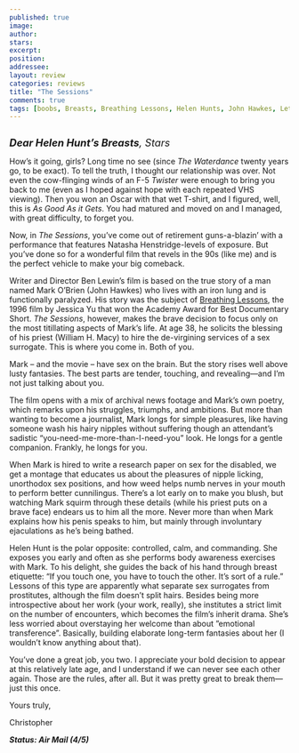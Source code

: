 ```yaml
---
published: true
image:
author: 
stars: 
excerpt: 
position: 
addressee: 
layout: review
categories: reviews
title: "The Sessions"
comments: true
tags: [boobs, Breasts, Breathing Lessons, Helen Hunts, John Hawkes, Letters, naked, nipple, nude, Oscar, The Sessions, tits]
---
```

<div><p><strong><span class="full-image-block ssNonEditable"><span><a href="/letters/2012/11/23/the-sessions.html"><img src="http://static.squarespace.com/static/5005f6bcc4aa41161b33e89e/5329cf1fe4b07c068ebf74de/5329cf1fe4b07c068ebf773b/1353730945143/The%20Sessions2.jpg" alt="" /></a></span></span></strong></p>
<p><em><span style="font-size:130%;"><strong>Dear Helen Hunt&rsquo;s Breasts</strong>, Stars</span></em></p>
<p>How&rsquo;s it going, girls? Long time no see (since <em>The Waterdance </em>twenty years go, to be exact). To tell the truth, I thought our relationship was over. Not even the cow-flinging winds of an F-5 <em>Twister </em>were enough to bring you back to me (even as I hoped against hope with each repeated VHS viewing). Then you won an Oscar with that wet T-shirt, and I figured, well, this is <em>As Good As it Gets</em>. You had matured and moved on and I managed, with great difficulty, to forget you.</p>
<p>Now, in <em>The Sessions</em>, you&rsquo;ve come out of retirement guns-a-blazin&rsquo; with a performance that features Natasha Henstridge-levels of exposure.  But you&rsquo;ve done so for a wonderful film that revels in the 90s (like me) and is the perfect vehicle to make your big comeback.</p>
<p>Writer and Director Ben Lewin&rsquo;s film is based on the true story of a man named Mark O&rsquo;Brien (John Hawkes) who lives with an iron lung and is functionally paralyzed. His story was the subject of <a href="http://www.snagfilms.com/films/title/breathing_lessons">Breathing Lessons</a>, the 1996 film by Jessica Yu that won the Academy Award for Best Documentary Short. <em>The Sessions</em>, however, makes the brave decision to focus only on the most titillating aspects of Mark&rsquo;s life. At age 38, he solicits the blessing of his priest (William H. Macy) to hire the de-virgining services of a sex surrogate. This is where you come in. Both of you.</p>
<p>Mark &ndash; and the movie &ndash; have sex on the brain. But the story rises well above lusty fantasies. The best parts are tender, touching, and revealing&mdash;and I&rsquo;m not just talking about you.</p>
<p>The film opens with a mix of archival news footage and Mark&rsquo;s own poetry, which remarks upon his struggles, triumphs, and ambitions. But more than wanting to become a journalist, Mark longs for simple pleasures, like having someone wash his hairy nipples without suffering though an attendant&rsquo;s sadistic &ldquo;you-need-me-more-than-I-need-you&rdquo; look. He longs for a gentle companion. Frankly, he longs for you.</p>
<p>When Mark is hired to write a research paper on sex for the disabled, we get a montage that educates us about the pleasures of nipple licking, unorthodox sex positions, and how weed helps numb nerves in your mouth to perform better cunnilingus. There&rsquo;s a lot early on to make you blush, but watching Mark squirm through these details (while his priest puts on a brave face) endears us to him all the more. Never more than when Mark explains how his penis speaks to him, but mainly through involuntary ejaculations as he&rsquo;s being bathed.</p>
<p>Helen Hunt is the polar opposite: controlled, calm, and commanding. She exposes you early and often as she performs body awareness exercises with Mark.  To his delight, she guides the back of his hand through breast etiquette: &ldquo;If you touch one, you have to touch the other. It&rsquo;s sort of a rule.&rdquo; Lessons of this type are apparently what separate sex surrogates from prostitutes, although the film doesn&rsquo;t split hairs. Besides being more introspective about her work (your work, really), she institutes a strict limit on the number of encounters, which becomes the film&rsquo;s inherit drama. She&rsquo;s less worried about overstaying her welcome than  about &rdquo;emotional transference&rdquo;. Basically, building elaborate long-term fantasies about her (I wouldn&rsquo;t know anything about that).</p>
<p>You&rsquo;ve done a great job, you two. I appreciate your bold decision to appear at this relatively late age, and I understand if we can never see each other again. Those are the rules, after all. But it was pretty great to break them&mdash;just this once.</p>
<p>Yours truly,</p>
<p>Christopher</p>
<p><strong><em>Status: Air Mail (4/5)</em></strong></p></div>
